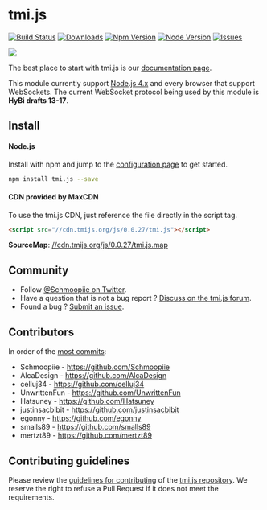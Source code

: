 # tmi.js
[![Build Status](https://secure.travis-ci.org/Schmoopiie/tmi.js.png?branch=master)](https://travis-ci.org/Schmoopiie/tmi.js) [![Downloads](https://img.shields.io/npm/dm/tmi.js.svg?style=flat)](https://www.npmjs.org/package/tmi.js) [![Npm Version](https://img.shields.io/npm/v/tmi.js.svg?style=flat)](https://www.npmjs.org/package/tmi.js) [![Node Version](https://img.shields.io/node/v/tmi.js.svg?style=flat)](https://www.npmjs.org/package/tmi.js) [![Issues](https://img.shields.io/github/issues/Schmoopiie/tmi.js.svg?style=flat)](https://github.com/Schmoopiie/tmi.js/issues)

![](https://i.imgur.com/vsdO7N5.png)

The best place to start with tmi.js is our [documentation page](https://www.tmijs.org/docs/).

This module currently support [Node.js 4.x](https://nodejs.org/en/download/) and every browser that support WebSockets. The current WebSocket protocol being used by this module is **HyBi drafts 13-17**.

## Install

#### Node.js

Install with npm and jump to the [configuration page](http://www.tmijs.org/docs/Configuration.html) to get started.

~~~ bash
npm install tmi.js --save
~~~

#### CDN provided by MaxCDN

To use the tmi.js CDN, just reference the file directly in the script tag.

~~~ html
<script src="//cdn.tmijs.org/js/0.0.27/tmi.js"></script>
~~~

**SourceMap**: [//cdn.tmijs.org/js/0.0.27/tmi.js.map](//cdn.tmijs.org/js/0.0.27/tmi.js.map)

## Community

- Follow [@Schmoopiie on Twitter](https://twitter.com/Schmoopiie).
- Have a question that is not a bug report ? [Discuss on the tmi.js forum](http://www.tmijs.org/forums/).
- Found a bug ? [Submit an issue](https://github.com/Schmoopiie/tmi.js/issues/new).

## Contributors

In order of the [most commits](https://github.com/Schmoopiie/tmi.js/graphs/contributors):

- Schmoopiie - https://github.com/Schmoopiie
- AlcaDesign - https://github.com/AlcaDesign
- celluj34 - https://github.com/celluj34
- UnwrittenFun - https://github.com/UnwrittenFun
- Hatsuney - https://github.com/Hatsuney
- justinsacbibit - https://github.com/justinsacbibit
- egonny - https://github.com/egonny
- smalls89 - https://github.com/smalls89
- mertzt89 - https://github.com/mertzt89

## Contributing guidelines

Please review the [guidelines for contributing](https://github.com/Schmoopiie/tmi.js/blob/master/CONTRIBUTING.md) of the [tmi.js repository](https://github.com/Schmoopiie/tmi.js). We reserve the right to refuse a Pull Request if it does not meet the requirements.
